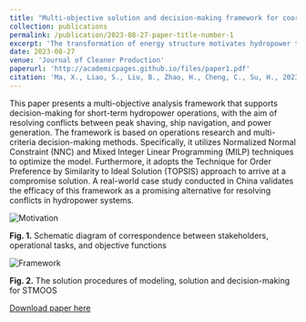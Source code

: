 ```yaml
---
title: "Multi-objective solution and decision-making framework for coordinating the short-term hydropeaking-navigation-production conflict of cascade hydropower reservoirs"
collection: publications
permalink: /publication/2023-08-27-paper-title-number-1
excerpt: 'The transformation of energy structure motivates hydropower to participate in peak shaving operations for grid stability, which conflicts with the multiple uses of cascade hydropower reservoirs. To coordinate the principal contradictory tasks of peak shaving, ship navigation, and power generation in day-ahead scheduling, a mixed integer linear programming model for the short-term multi-objective optimal scheduling is constructed. Specifically, a novel power release-based indicator is adopted to describe the navigation objective, while the minimization of the peak-valley difference of the residual load and the total water released are taken as the other two objective functions. Constraint aggregation and rectangular meshing methods are employed to handle the challenging nonlinear and nonconvex constraints. Subsequently, the Normalized Normal Constraint method, integrated with the mathematical optimization solver Gurobi, generates a set of well-distributed Pareto solutions, each representing a scheduling scheme. Finally, the Combined Weighting - Technique for Order Preference by Similarity to Ideal Solution is utilized as a decision-maker to trade off and determine a compromise solution for final implementation. Case studies on the cascade hydropower reservoirs of the Wujiang River in China demonstrate that the proposed model can adequately characterize the demands of various stakeholders, and the suggested framework can obtain an even and extensive Pareto front, mediate conflicts, and make reasonable decisions. Compared to the original peak-shaving scheme, the finalized compromise scheme reduces the peak-shaving effect by just 27.82 % but offers simultaneous boosts of 96.54 % in navigation benefits and 10.88 % in power generation benefits. Consequently, the presented framework can be a promising alternative for conflict resolution of cascade hydropower reservoirs.'
date: 2023-08-27
venue: 'Journal of Cleaner Production'
paperurl: 'http://academicpages.github.io/files/paper1.pdf'
citation: 'Ma, X., Liao, S., Liu, B., Zhao, H., Cheng, C., Su, H., 2023. Multi-objective solution and decision-making framework for coordinating the short-term hydropeaking-navigation-production conflict of cascade hydropower reservoirs. J Clean Prod. 422, 138602. https://doi.org/10.1016/j.jclepro.2023.138602.'
---
```

This paper presents a multi-objective analysis framework that supports decision-making for short-term hydropower operations, with the aim of resolving conflicts between peak shaving, ship navigation, and power generation. The framework is based on operations research and multi-criteria decision-making methods. Specifically, it utilizes Normalized Normal Constraint (NNC) and Mixed Integer Linear Programming (MILP) techniques to optimize the model. Furthermore, it adopts the Technique for Order Preference by Similarity to Ideal Solution (TOPSIS) approach to arrive at a compromise solution. A real-world case study conducted in China validates the efficacy of this framework as a promising alternative for resolving conflicts in hydropower systems.

![Motivation](http://prelude0324.github.io/academic_pages/images/paper_1_fig_1.svg)

**Fig. 1.** Schematic diagram of correspondence between stakeholders, operational tasks, and objective functions



![Framework](http://prelude0324.github.io/academic_pages/images/paper_1_fig_2.svg)

**Fig. 2.** The solution procedures of modeling, solution and decision-making for STMOOS

[Download paper here](http://prelude0324.github.io/academic_pages/files/paper1.pdf)
